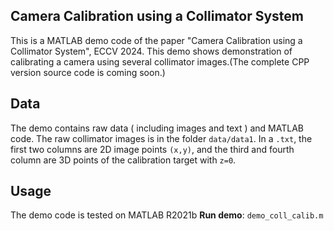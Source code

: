 ## Camera Calibration using a Collimator System

This is a MATLAB demo code of the paper "Camera Calibration using a Collimator System", ECCV 2024. 
This demo shows demonstration of calibrating a camera using several collimator images.(The complete CPP version source code is coming soon.)

## Data

The demo contains raw data ( including images and text ) and MATLAB code.
The raw collimator images is in the folder `data/data1`. 
In a `.txt`, the first two columns are 2D image points `(x,y)`, and the third and fourth column are 3D points of the calibration target with `z=0`.

## Usage

The demo code is tested on MATLAB R2021b
**Run demo**: `demo_coll_calib.m`

